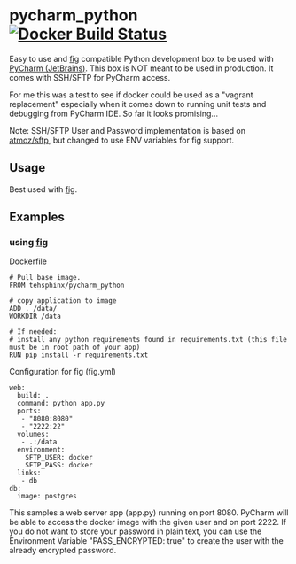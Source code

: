 pycharm_python [![Docker Build Status](http://hubstatus.container42.com/tehsphinx/pycharm_python)](https://registry.hub.docker.com/u/tehsphinx/pycharm_python)
====

Easy to use and [fig](http://www.fig.sh/index.html) compatible Python development box to be used with [PyCharm (JetBrains)](https://www.jetbrains.com/pycharm/). 
This box is NOT meant to be used in production. It comes with SSH/SFTP for PyCharm access.

For me this was a test to see if docker could be used as a "vagrant replacement" especially when it comes down to 
running unit tests and debugging from PyCharm IDE. So far it looks promising...

Note: SSH/SFTP User and Password implementation is based on [atmoz/sftp](https://registry.hub.docker.com/u/atmoz/sftp), 
but changed to use ENV variables for fig support.

Usage
-----

Best used with [fig](http://www.fig.sh/index.html).

Examples
--------

### using [fig](http://www.fig.sh/index.html)

Dockerfile

```
# Pull base image.
FROM tehsphinx/pycharm_python

# copy application to image
ADD . /data/
WORKDIR /data

# If needed:
# install any python requirements found in requirements.txt (this file must be in root path of your app)
RUN pip install -r requirements.txt
```

Configuration for fig (fig.yml) 

```
web:
  build: .
  command: python app.py
  ports:
   - "8080:8080"
   - "2222:22"
  volumes:
   - .:/data
  environment:
    SFTP_USER: docker
    SFTP_PASS: docker
  links:
   - db
db:
  image: postgres
```

This samples a web server app (app.py) running on port 8080. PyCharm will be able to access the docker image with the
given user and on port 2222. If you do not want to store your password in plain text, you can use the 
Environment Variable "PASS_ENCRYPTED: true" to create the user with the already encrypted password.  
